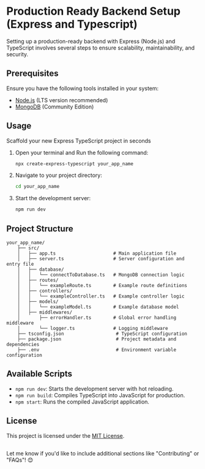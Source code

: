 # Production Ready Backend Setup (Express and Typescript)

Setting up a production-ready backend with Express (Node.js) and TypeScript involves several steps to ensure scalability, maintainability, and security.

<h2>Prerequisites</h2>

Ensure you have the following tools installed in your system:
- [Node.js](https://nodejs.org/en/download)  (LTS version recommended)
- [MongoDB](https://www.mongodb.com/try/download/community) (Community Edition)

<h2>Usage</h2>

Scaffold your new Express TypeScript project in seconds

1. Open your terminal and Run the following command:
    ```bash
    npx create-express-typescript your_app_name
    ```
2. Navigate to your project directory:
    ```bash
    cd your_app_name
    ```
3. Start the development server:
    ```bash
    npm run dev
    ```
<h2>Project Structure</h2>

```
your_app_name/
    ├── src/
    │   ├── app.ts                     # Main application file
    │   ├── server.ts                  # Server configuration and entry file
    │   ├── database/
    │   │   └── connectToDatabase.ts   # MongoDB connection logic
    │   ├── routes/
    │   │   └── exampleRoute.ts        # Example route definitions
    │   ├── controllers/
    │   │   └── exampleController.ts   # Example controller logic
    │   ├── models/
    │   │   └── exampleModel.ts        # Example database model
    │   ├── middlewares/
    │       ├── errorHandler.ts        # Global error handling middleware
    │       └── logger.ts              # Logging middleware
    ├── tsconfig.json                   # TypeScript configuration
    ├── package.json                    # Project metadata and dependencies
    ├── .env                            # Environment variable configuration
```

<h2>Available Scripts</h2>

- `npm run dev`: Starts the development server with hot reloading.
- `npm run build`: Compiles TypeScript into JavaScript for production.
- `npm start`: Runs the compiled JavaScript application.


<h2>License</h2>

This project is licensed under the [MIT License](./LICENSE).

##
Let me know if you'd like to include additional sections like "Contributing" or "FAQs"! 😊